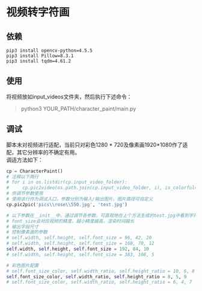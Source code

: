 # 视频转字符画
## 依赖
```shell
pip3 install opencv-python=4.5.5
pip3 install Pillow=8.3.1
pip3 install tqdm=4.61.2
```
## 使用
将视频放如input_videos文件夹，然后执行下述命令：
> python3 YOUR_PATH/character_paint/main.py
## 调试
脚本未对视频进行适配，当前只对彩色1280 * 720及像素画1920*1080作了适配，其它分辨率的不确定有用。  
调适方法如下：
```python
cp = CharacterPaint()
# 注释以下两行
# for i in os.listdir(cp.input_video_folder):
#     cp.pic2video(os.path.join(cp.input_video_folder, i), is_colorful=True)
# 供调节参数使用
# 使用该行作为调试入口，参数分别为输入/输出图片，图片路径可自定义
cp.pic2pic('pics\\rose\\550.jpg', 'test.jpg')
```
```python
# 以下参数在__init__中，通过调节各参数，可直观地在上个方法生成的test.jpg中看到字符在画面中的位置、大小等
# font_size会对应视频的精度，越小精度越高，渲染时间越长
# 输出字段尺寸
# 控制像素画的参数
# self.width, self.height, self.font_size = 96, 42, 20
# self.width, self.height, self.font_size = 160, 70, 12
self.width, self.height, self.font_size = 192, 84, 10
# self.width, self.height, self.font_size = 383, 108, 5

# 彩色图片配置
# self.font_size_color, self.width_ratio, self.height_ratio = 10, 6, 8
self.font_size_color, self.width_ratio, self.height_ratio = 8, 5, 9
# self.font_size_color, self.width_ratio, self.height_ratio = 6, 4, 7
```